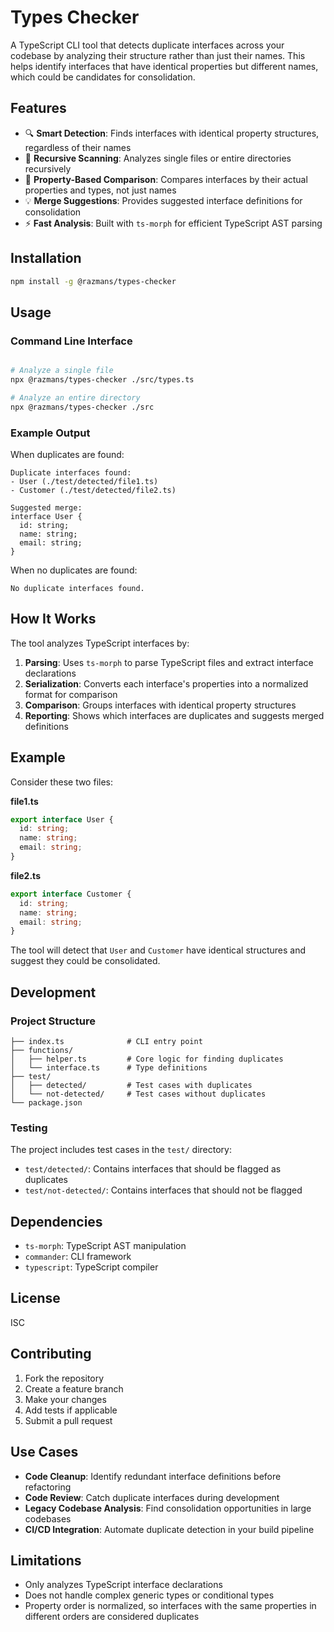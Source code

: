 # Types Checker

A TypeScript CLI tool that detects duplicate interfaces across your codebase by analyzing their structure rather than just their names. This helps identify interfaces that have identical properties but different names, which could be candidates for consolidation.

## Features

- 🔍 **Smart Detection**: Finds interfaces with identical property structures, regardless of their names
- 📁 **Recursive Scanning**: Analyzes single files or entire directories recursively
- 🎯 **Property-Based Comparison**: Compares interfaces by their actual properties and types, not just names
- 💡 **Merge Suggestions**: Provides suggested interface definitions for consolidation
- ⚡ **Fast Analysis**: Built with `ts-morph` for efficient TypeScript AST parsing

## Installation

```bash
npm install -g @razmans/types-checker

```



## Usage

### Command Line Interface

```bash

# Analyze a single file
npx @razmans/types-checker ./src/types.ts

# Analyze an entire directory
npx @razmans/types-checker ./src
```

### Example Output

When duplicates are found:

```
Duplicate interfaces found:
- User (./test/detected/file1.ts)
- Customer (./test/detected/file2.ts)

Suggested merge:
interface User {
  id: string;
  name: string;
  email: string;
}
```

When no duplicates are found:

```
No duplicate interfaces found.
```

## How It Works

The tool analyzes TypeScript interfaces by:

1. **Parsing**: Uses `ts-morph` to parse TypeScript files and extract interface declarations
2. **Serialization**: Converts each interface's properties into a normalized format for comparison
3. **Comparison**: Groups interfaces with identical property structures
4. **Reporting**: Shows which interfaces are duplicates and suggests merged definitions

## Example

Consider these two files:

**file1.ts**
```typescript
export interface User {
  id: string;
  name: string;
  email: string;
}
```

**file2.ts**
```typescript
export interface Customer {
  id: string;
  name: string;
  email: string;
}
```

The tool will detect that `User` and `Customer` have identical structures and suggest they could be consolidated.

## Development

### Project Structure

```
├── index.ts              # CLI entry point
├── functions/
│   ├── helper.ts         # Core logic for finding duplicates
│   └── interface.ts      # Type definitions
├── test/
│   ├── detected/         # Test cases with duplicates
│   └── not-detected/     # Test cases without duplicates
└── package.json
```


### Testing

The project includes test cases in the `test/` directory:

- `test/detected/`: Contains interfaces that should be flagged as duplicates
- `test/not-detected/`: Contains interfaces that should not be flagged

## Dependencies

- `ts-morph`: TypeScript AST manipulation
- `commander`: CLI framework
- `typescript`: TypeScript compiler

## License

ISC

## Contributing

1. Fork the repository
2. Create a feature branch
3. Make your changes
4. Add tests if applicable
5. Submit a pull request

## Use Cases

- **Code Cleanup**: Identify redundant interface definitions before refactoring
- **Code Review**: Catch duplicate interfaces during development
- **Legacy Codebase Analysis**: Find consolidation opportunities in large codebases
- **CI/CD Integration**: Automate duplicate detection in your build pipeline

## Limitations

- Only analyzes TypeScript interface declarations
- Does not handle complex generic types or conditional types
- Property order is normalized, so interfaces with the same properties in different orders are considered duplicates

